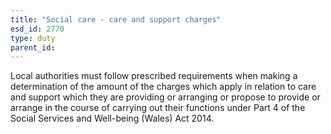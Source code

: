 ```yaml
---
title: "Social care - care and support charges"
esd_id: 2770
type: duty
parent_id:  
---
```


Local authorities must follow prescribed requirements when making a determination of the amount of the charges which apply in relation to care and support which they are providing or arranging or propose to provide or arrange in the course of carrying out their functions under Part 4 of the Social Services and Well-being (Wales) Act 2014.  

